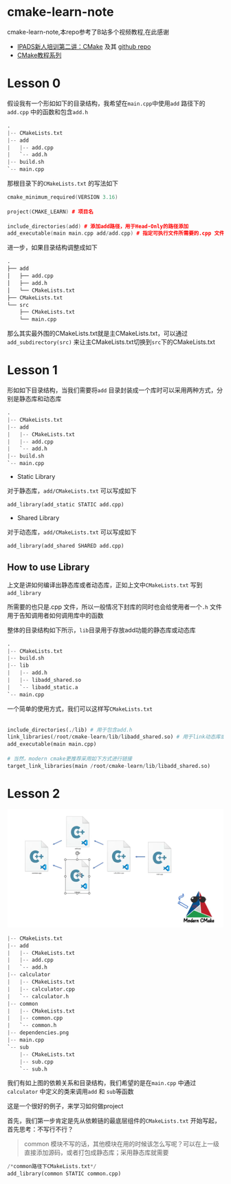 # cmake-learn-note
cmake-learn-note,本repo参考了B站多个视频教程,在此感谢
* [IPADS新人培训第二讲：CMake](https://www.bilibili.com/video/BV14h41187FZ/?spm_id_from=333.337.search-card.all.click&vd_source=bbc0bd6d50c9a37a05c8cb4791842c0f) 及其 [github repo](https://github.com/stdrc/modern-cmake-by-example)
* [CMake教程系列](https://space.bilibili.com/218427631/lists?sid=1849137&spm_id_from=333.788.0.0)

# Lesson 0

假设我有一个形如如下的目录结构，我希望在`main.cpp`中使用`add` 路径下的`add.cpp` 中的函数和包含`add.h` 

```python
.
|-- CMakeLists.txt
|-- add
|   |-- add.cpp
|   `-- add.h
|-- build.sh
`-- main.cpp
```

那根目录下的`CMakeLists.txt` 的写法如下

```cpp
cmake_minimum_required(VERSION 3.16)

project(CMAKE_LEARN) # 项目名

include_directories(add) # 添加add路径，用于Head-Only的路径添加
add_executable(main main.cpp add/add.cpp) # 指定可执行文件所需要的.cpp 文件
```

进一步，如果目录结构调整成如下

```python
.
├── add
│   ├── add.cpp
│   ├── add.h
│   └── CMakeLists.txt
├── CMakeLists.txt
└── src
    ├── CMakeLists.txt
    └── main.cpp
```

那么其实最外围的CMakeLists.txt就是主CMakeLists.txt，可以通过`add_subdirectory(src)` 来让主CMakeLists.txt切换到`src`下的CMakeLists.txt

# Lesson 1

形如如下目录结构，当我们需要将`add` 目录封装成一个库时可以采用两种方式，分别是静态库和动态库

```python
.
|-- CMakeLists.txt
|-- add
|   |-- CMakeLists.txt
|   |-- add.cpp
|   `-- add.h
|-- build.sh
`-- main.cpp
```

- Static Library

对于静态库，`add/CMakeLists.txt` 可以写成如下

```python
add_library(add_static STATIC add.cpp)
```

- Shared Library

对于动态库，`add/CMakeLists.txt` 可以写成如下

```python
add_library(add_shared SHARED add.cpp)
```

## How to use Library

上文是讲如何编译出静态库或者动态库，正如上文中`CMakeLists.txt` 写到`add_library`

所需要的也只是.cpp 文件，所以一般情况下封库的同时也会给使用者一个`.h` 文件用于告知调用者如何调用库中的函数

整体的目录结构如下所示，`lib`目录用于存放add功能的静态库或动态库

```python
.
|-- CMakeLists.txt
|-- build.sh
|-- lib
|   |-- add.h
|   |-- libadd_shared.so
|   `-- libadd_static.a
`-- main.cpp
```

一个简单的使用方式，我们可以这样写`CMakeLists.txt` 

```python

include_directories(./lib) # 用于包含add.h
link_libraries(/root/cmake-learn/lib/libadd_shared.so) # 用于link动态库或者静态库，这里要写绝对路径
add_executable(main main.cpp)

# 当然，modern cmake更推荐采用如下方式进行链接
target_link_libraries(main /root/cmake-learn/lib/libadd_shared.so)
```

# Lesson 2

![avatar](./lesson_2/dependencies.png)

```python
|-- CMakeLists.txt
|-- add
|   |-- CMakeLists.txt
|   |-- add.cpp
|   `-- add.h
|-- calculator
|   |-- CMakeLists.txt
|   |-- calculator.cpp
|   `-- calculator.h
|-- common
|   |-- CMakeLists.txt
|   |-- common.cpp
|   `-- common.h
|-- dependencies.png
|-- main.cpp
`-- sub
    |-- CMakeLists.txt
    |-- sub.cpp
    `-- sub.h
```

我们有如上图的依赖关系和目录结构，我们希望的是在`main.cpp` 中通过`calculator` 中定义的类来调用`add` 和 `sub`等函数

这是一个很好的例子，来学习如何做project

首先，我们第一步肯定是先从依赖链的最底层组件的`CMakeLists.txt` 开始写起，首先思考：不写行不行？

> common 模块不写的话，其他模块在用的时候该怎么写呢？可以在上一级直接添加源码，或者打包成静态库；采用静态库就需要
> 

```python
/*common路径下CMakeLists.txt*/
add_library(common STATIC common.cpp)
```